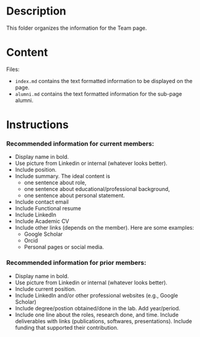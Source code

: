 # Description
This folder organizes the information for the Team page.

# Content
Files:
+ `index.md` contains the text formatted information to be displayed on the page.
+ `alumni.md` contains the text formatted information for the sub-page alumni.

# Instructions

### Recommended information for current members:
+ Display name in bold.
+ Use picture from Linkedin or internal (whatever looks better).
+ Include position.
+ Include summary. The ideal content is
  + one sentence about role,
  + one sentence about educational/professional background,
  + one sentence about personal statement.
+ Include contact email
+ Include Functional resume
+ Include LinkedIn
+ Include Academic CV
+ Include other links (depends on the member). Here are some examples:
  + Google Scholar
  + Orcid
  + Personal pages or social media.
 
### Recommended information for prior members:
+ Display name in bold.
+ Use picture from Linkedin or internal (whatever looks better).
+ Include current position.
+ Include LinkedIn and/or other professional websites (e.g., Google Scholar)
+ Include degree/postion obtained/done in the lab. Add year/period.
+ Include one line about the roles, research done, and time. Include deliverables with links (publications, softwares, presentations). Include funding that supported their contribution.


